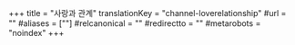 +++
title = "사랑과 관계"
translationKey = "channel-loverelationship"
#url = ""
#aliases = [""]
#relcanonical = ""
#redirectto = ""
#metarobots = "noindex"
+++
